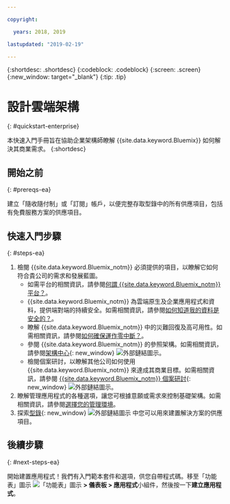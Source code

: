 ```yaml
---

copyright:

  years: 2018, 2019

lastupdated: "2019-02-19"

---
```


{:shortdesc: .shortdesc}
{:codeblock: .codeblock}
{:screen: .screen}
{:new_window: target="_blank"}
{:tip: .tip}

# 設計雲端架構
{: #quickstart-enterprise}

本快速入門手冊旨在協助企業架構師瞭解 {{site.data.keyword.Bluemix}} 如何解決其商業需求。
{:shortdesc}

## 開始之前
{: #prereqs-ea}

建立「隨收隨付制」或「訂閱」帳戶，以便完整存取型錄中的所有供應項目，包括有免費服務方案的供應項目。 

## 快速入門步驟
{: #steps-ea}

1. 檢閱 {{site.data.keyword.Bluemix_notm}} 必須提供的項目，以瞭解它如何符合貴公司的需求和發展藍圖。 
    * 如需平台的相關資訊，請參閱[何謂 {{site.data.keyword.Bluemix_notm}} 平台？](/docs/overview?topic=overview-whatis-platform)。
    * {{site.data.keyword.Bluemix_notm}} 為雲端原生及企業應用程式和資料，提供端對端的持續安全。如需相關資訊，請參閱[如何知道我的資料是安全的？](/docs/overview?topic=overview-security)。 
    * 瞭解 {{site.data.keyword.Bluemix_notm}} 中的災難回復及高可用性。如需相關資訊，請參閱[如何確保運作零中斷？](/docs/overview?topic=overview-zero-downtime)。
    * 參閱 {{site.data.keyword.Bluemix_notm}} 的參照架構。如需相關資訊，請參閱[架構中心](https://www.ibm.com/cloud/garage/architectures){: new_window} ![外部鏈結圖示](../icons/launch-glyph.svg)。 
    * 檢閱個案研討，以瞭解其他公司如何使用 {{site.data.keyword.Bluemix_notm}} 來達成其商業目標。如需相關資訊，請參閱 [{{site.data.keyword.Bluemix_notm}} 個案研討](https://www.ibm.com/cloud-computing/bluemix/case-studies){: new_window} ![外部鏈結圖示](../icons/launch-glyph.svg)。 
2. 瞭解管理應用程式的各種選項，讓您可根據意願或需求來控制基礎架構。如需相關資訊，請參閱[選擇您的管理環境](/docs/overview?topic=overview-whatis-platform#choose-compute)。
3. 探索[型錄](https://cloud.ibm.com/catalog){: new_window} ![外部鏈結圖示](../icons/launch-glyph.svg) 中您可以用來建置解決方案的供應項目。

## 後續步驟
{: #next-steps-ea}

開始建置應用程式！我們有入門範本套件和選項，供您自帶程式碼。移至「功能表」圖示 ![「功能表」圖示](../icons/icon_hamburger.svg) **> 儀表板 > 應用程式**小組件，然後按一下**建立應用程式**。

